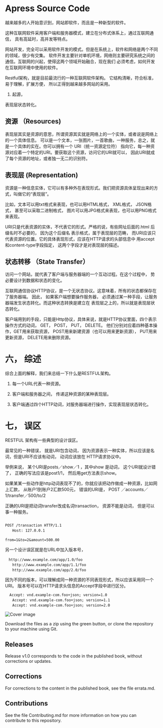 # Apress Source Code

越来越多的人开始意识到，网站即软件，而且是一种新型的软件。

这种互联网软件采用客户端和服务器模式，建立在分布式体系上，通过互联网通信，
具有高延时，高并发等特点。


网站开发，完全可以采用软件开发的模式。但是在系统上，软件和网络是两个不同的领域，很少有交集。
软件开发主要针对单机环境，网络则主要研究系统之间的通信。互联网的兴起，使得这两个领域开始融合，现在我们
必须考虑，如何开发在互联网环境中使用的软件。

Restful架构，就是目前最流行的一种互联网软件架构。 它结构清晰，符合标准，易于理解，扩展方便，
所以正得到越来越多网站的采用。

1.  起源，

   表现层状态转化。

## 资源 （Resources)
   
   表现层其实是资源的意思，所谓资源其实就是网络上的一个实体，或者说是网络上的一个具体信息。
   可以是一个文本，一张图片，一首歌曲，一种服务，总之，就是一个具体的实在。你可以拥有一个
   URI（统一资源定位符） 指向它，每一种资源对应着一个特定的URI。要获取这个资源，访问它的URI就可以，
   因此URI就成了每个资源的地址，或者独一无二的识别符。
   
## 表现层 (Representation)

   资源是一种信息实体，它可以有多种外在表现形式。我们把资源具体呈现出来的方式，叫做它的“表现层”。
   
   比如，文本可以用txt格式来表现，也可以用HTML格式， XML格式， JSON格式， 甚至可以采取二进制格式，
   图片可以用JPG格式来表现，也可以用PNG格式来表现。
   
   URI只是代表资源的实体，不代表它的形式。严格的说，有些网址后面的.html 后缀名时不必要的， 因为这个后缀名
   表示格式，属于表现层的范畴， 而URI应该只代表资源的位置。它的具体表现形式，应该在HTTP请求的头部信息中
   用accept和content-type字段指定， 这两个字段才是对表现层的描述。
   
## 状态转移  （State Transfer）
   
   访问一个网站，就代表了客户端与服务器端的一个互动过程。在这个过程中， 势必要设计到数据和状态的变化。
   
   互联网通信协议HTTP协议，是一个无状态协议。这意味着，所有的状态都保存在了服务器端。
   因此， 如果客户端想要操作服务器， 必须通过某一种手段，让服务器端发生状态转化。而这种状态转换是建立在
   表现层之上的，所以就是表现层状态转化。
   
   客户端用到的手段，只能是Http协议，具体来说，就是HTTP协议里面，四个表示操作方式的动词， GET， POST，
   PUT， DELETE。  他们分别对应着四种基本操作，GET用来获取资源， POST用来新建资源（也可以用来更新资源），
   PUT用来更新资源， DELETE用来删除资源。
   
#   六， 综述

  综合上面的解释，我们来总结一下什么是RESTFUL架构。
  
  1.  每一个URL代表一种资源。
  
  2.  客户端和服务器之间， 传递这种资源的某种表现层。
  
  3.  客户端通过四个HTTP动词，对服务器端进行操作，实现表现层状态转化。
  
#   七， 误区

  RESTFUL 架构有一些典型的设计误区。
  
  最常见的一种错误， 就是URI包含动词， 因为资源表示一种实体，所以应该是名词，但是URI不应该有动词， 动词应该放在
  HTTP请求协议中。
  
  举例来说， 某个URI是posts／show／1 ，其中show 是动词， 这个URI就设计错了， 正确的写法应该是post1/1，
  然后用get方法表示show。
  
  
  如果某某一些动作是http动词表现不了的，你就应该把动作做成一种资源，比如网上汇款， 从账户1到账户2汇款500元，
  错误的URI是，  POST ／accounts／1/transfer／500/to/2
  
  正确的URI是把动词transfer改成名词transaction， 资源不能是动词， 但是可以事一种服务。
  
  ```
  
  POST /transaction HTTP/1.1
　　Host: 127.0.0.1
　　
  from=1&to=2&amount=500.00
  
  ```
  
  另一个设计误区就是在URL中加入版本号，
  
  ````
  　http://www.example.com/app/1.0/foo
　　http://www.example.com/app/1.1/foo
　　http://www.example.com/app/2.0/foo
  ````
  
  因为不同的版本，可以理解成同一种资源的不同表现形式，所以应该采用同一个URI。
  版本号可以在HTTP请求头信息的Accept字段中进行区分。
  
  ```
    Accept: vnd.example-com.foo+json; version=1.0
　　Accept: vnd.example-com.foo+json; version=1.1
　　Accept: vnd.example-com.foo+json; version=2.0
  ````



  
  
  
  



   


   
   
   
   
   





![Cover image](9781484223062.jpg)

Download the files as a zip using the green button, or clone the repository to your machine using Git.

## Releases

Release v1.0 corresponds to the code in the published book, without corrections or updates.

## Corrections

For corrections to the content in the published book, see the file errata.md.

## Contributions

See the file Contributing.md for more information on how you can contribute to this repository.

